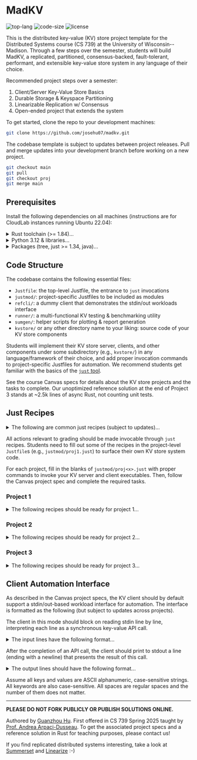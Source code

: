 # MadKV

![top-lang](https://img.shields.io/github/languages/top/josehu07/madkv?color=darkorange)
![code-size](https://img.shields.io/github/languages/code-size/josehu07/madkv?color=steelblue)
![license](https://img.shields.io/github/license/josehu07/madkv?color=green)

This is the distributed key-value (KV) store project template for the Distributed Systems course (CS 739) at the University of Wisconsin--Madison. Through a few steps over the semester, students will build MadKV, a replicated, partitioned, consensus-backed, fault-tolerant, performant, and extensible key-value store system in any language of their choice.

Recommended project steps over a semester:

1. Client/Server Key-Value Store Basics
2. Durable Storage & Keyspace Partitioning
3. Linearizable Replication w/ Consensus
4. Open-ended project that extends the system

To get started, clone the repo to your development machines:

```bash
git clone https://github.com/josehu07/madkv.git
```

The codebase template is subject to updates between project releases. Pull and merge updates into your development branch before working on a new project.

```bash
git checkout main
git pull
git checkout proj
git merge main
```

## Prerequisites

Install the following dependencies on all machines (instructions are for CloudLab instances running Ubuntu 22.04):

<details>
<summary>Rust toolchain (>= 1.84)...</summary>
<p></p>

```bash
# rustc & cargo, etc.
curl --proto '=https' --tlsv1.2 -sSf https://sh.rustup.rs | sh
```

</details>

<details>
<summary>Python 3.12 & libraries...</summary>
<p></p>

```bash
# uv manager
curl -LsSf https://astral.sh/uv/install.sh | sh
source $HOME/.local/bin/env

# python 3.12 & fetch deps
cd madkv
uv python install 3.12
uv sync
```

</details>

<details>
<summary>Packages (tree, just >= 1.34, java)...</summary>
<p></p>

```bash
# add just gpg
wget -qO - 'https://proget.makedeb.org/debian-feeds/prebuilt-mpr.pub' | gpg --dearmor | sudo tee /usr/share/keyrings/prebuilt-mpr-archive-keyring.gpg 1> /dev/null
echo "deb [arch=all,$(dpkg --print-architecture) signed-by=/usr/share/keyrings/prebuilt-mpr-archive-keyring.gpg] https://proget.makedeb.org prebuilt-mpr $(lsb_release -cs)" | sudo tee /etc/apt/sources.list.d/prebuilt-mpr.list

# apt install packages
sudo apt update
sudo apt install tree just default-jre liblog4j2-java
```

</details>

## Code Structure

The codebase contains the following essential files:

* `Justfile`: the top-level Justfile, the entrance to `just` invocations
* `justmod/`: project-specific Justfiles to be included as modules
* `refcli/`: a dummy client that demonstrates the stdin/out workloads interface
* `runner/`: a multi-functional KV testing & benchmarking utility
* `sumgen/`: helper scripts for plotting & report generation
* `kvstore/` or any other directory name to your liking: source code of your KV store components

Students will implement their KV store server, clients, and other components under some subdirectory (e.g., `kvstore/`) in any language/framework of their choice, and add proper invocation commands to project-specific Justfiles for automation. We recommend students get familiar with the basics of the [`just` tool](https://github.com/casey/just).

See the course Canvas specs for details about the KV store projects and the tasks to complete. Our unoptimized reference solution at the end of Project 3 stands at ~2.5k lines of async Rust, not counting unit tests.

## Just Recipes

<details>
<summary>The following are common just recipes (subject to updates)...</summary>
<p></p>

List `just` recipes (of a module):

```bash
just [module]
```

List all files in the codebase as a tree:

```bash
just tree
```

Build or clean the provided utilities:

```bash
just utils::build
just utils::clean
```

Fetch the YCSB benchmark to `ycsb/`:

```bash
just utils::ycsb
```

</details>

All actions relevant to grading should be made invocable through `just` recipes. Students need to fill out some of the recipes in the project-level `Justfile`s (e.g., `justmod/proj1.just`) to surface their own KV store system code.

For each project, fill in the blanks of `justmod/proj<x>.just` with proper commands to invoke your KV server and client executables. Then, follow the Canvas project spec and complete the required tasks.

### Project 1

<details>
<summary>The following recipes should be ready for project 1...</summary>
<p></p>

Install extra dependencies of your KV system code if any (e.g., protobuf compiler):

```bash
just p1::deps
```

Build or clean your KV store executables:

```bash
just p1::build
just p1::clean
```

Launch the KV store server process, listening on address:

```bash
just p1::server <listen_addr>
```

Run a KV store client process in stdin/out workload automation mode, connecting to server at address:

```bash
just p1::client <server_addr>
```

Run a student-provided testcase demonstration client:

```bash
just p1::test<n> <server_addr>
```

Kill all processes relevant to your KV store system:

```bash
just p1::kill
```

Once these recipes are correctly supplied and properly tested, the following higher-level recipes will be runnable.

Launch the long-running KV store server:

```bash
just p1::service <listen_addr>
```

Run a student-provided testcase and record outputs to `/tmp/madkv-p1/tests/`:

```bash
just p1::testcase <num> <server_addr>
```

Run fuzz testing with given configuration and record outputs to `/tmp/madkv-p1/fuzz/`:

```bash
just p1::fuzz <nclients> <conflict ("yes" or "no")> <server_addr>
```

Run YCSB benchmarking with given configuration and record outputs to `/tmp/madkv-p1/bench/`:

```bash
just p1::bench <nclients> <workload ("a" to "f")> <server_addr>
```

Generate a report template at `report/proj1.md` from saved results under `/tmp/madkv-p1/`:

```bash
just p1::report
```

This command first prints a list of testing & benchmarking configurations you need to run and get outputs. Once all outputs are ready under `/tmp/madkv-p1/`, it generates the report template and plots selected performance results. Download the `report/` directory (which includes generated plots) and make your edits to the report.

</details>

### Project 2

<details>
<summary>The following recipes should be ready for project 2...</summary>
<p></p>

Install extra dependencies of your KV system code if any (e.g., protobuf compiler, local storage library):

```bash
just p2::deps
```

Build or clean your KV store executables:

```bash
just p2::build
just p2::clean
```

Launch the KV store manager process, listening on `0.0.0.0:<man_port>` and expecting the given comma-separated list of servers to form the cluster:

```bash
just p2::manager <man_port> <pub_ip0>:<api_port0>,<pub_ip1>:<api_port1>,...
```

Launch a KV store server process with node ID `<id>`, connecting to manager at `<manager_addr>` to register and listening on `0.0.0.0:<api_port>` for clients, using `<backer_path>` directory for durable storage:

```bash
just p2::server <id> <manager_addr> <api_port> <backer_path>
```

Run a KV store client process in stdin/out workload automation mode, connecting to manager at address:

```bash
just p2::client <manager_addr>
```

Kill all processes relevant to your KV store system:

```bash
just p2::kill
```

Once these recipes are correctly supplied, the following higher-level recipes will be runnable.

Launch the KV store service components that reside in node `<node_id>`. This recipe uses the following convention:

* manager uses the node ID `m`, and listens on `0.0.0.0:<man_port>`
* server `x` uses the node ID `sx` where `x` is a partition ID integer (e.g., `s0`, `s1`, etc.). Server connects to manager using address `<man_ip>:<man_port>` and listens on `0.0.0.0:<api_portx>` for clients, and uses `<backer_prefix>.<node_id>/` as the durable storage path

```bash
just p2::service <node_id> <man_ip>:<man_port> <pub_ip0>:<api_port0>,<pub_ip1>:<api_port1>,... <backer_prefix>
```

The `service` recipe needs to be run for all server nodes (with the proper node ID changed, but all other arguments kept the same) to establish the KV service.

Run fuzz testing and record outputs to `/tmp/madkv-p2/fuzz/`. This time we always use 5 clients with conflicting keys. The parameters `<nservers>` and `<crashing>` are only used in setting the output log's filename; service behavior should be controlled manually:

```bash
just p2::fuzz <nservers> <crashing ("no" or "yes")> <manager_addr>
```

Run YCSB benchmarking with given configuration and record outputs to `/tmp/madkv-p2/bench/`:

```bash
just p2::bench <nclients> <workload ("a" to "f")> <nservers> <manager_addr>
```

Generate a report template at `report/proj2.md` from saved results under `/tmp/madkv-p2/`:

```bash
just p2::report
```

This command first prints a list of testing & benchmarking configurations you need to run and get outputs. Once all outputs are ready under `/tmp/madkv-p2/`, it generates the report template and plots selected performance results. Download the `report/` directory (which includes generated plots) and make your edits to the report.

</details>

### Project 3

<details>
<summary>The following recipes should be ready for project 3...</summary>
<p></p>

Install extra dependencies of your KV system code if any (e.g., protobuf compiler, local storage library):

```bash
just p3::deps
```

Build or clean your KV store executables:

```bash
just p3::build
just p3::clean
```

Launch a KV store manager replica process (see Canvas spec for the format and interpretation of arguments):

```bash
just p3::manager <rep_id> <man_port> <p2p_port> <peer_addrs> <server_rf> <server_addrs>
```

Launch a KV store server replica process (see Canvas spec for the format and interpretation of arguments):

```bash
just p3::server <part_id> <rep_id> <manager_addrs> <api_port> <p2p_port> <peer_addrs> <backer_path>
```

Run a KV store client process in stdin/out workload automation mode, connecting to manager at address:

```bash
just p3::client <manager_addrs>
```

Kill all processes relevant to your KV store system:

```bash
just p3::kill
```

Once these recipes are correctly supplied, the following higher-level recipes will be runnable.

Launch the KV store service components that reside in node `<node_id>`. This recipe is getting messy in this project after replication is involved; it uses the following convention for its arguments:

* manager uses the node ID `m.x` where `x` is its replica ID, e.g., `m.0`, `m.1`, `m.2`, ...
* server `x.y` uses the node ID `sx.y` where `x` is its partition ID and `y` is its replica ID within that partition, e.g., `s0.0`. `s0.1`, `s0.2`, `s1.0`, ...
* `managers` is a comma-separated list of the manager replicas' public listen addresses
* `manager_p2ps` is a comma-separated list of the manager replicas' internal replication listen addresses
* `server_rf` is the server replication factor of a partition
* `servers` is a comma-separated list of the server nodes' public listen addresses, indexed first by partition then by replica (see Canvas spec for what this means)
* `server_p2ps` is a comma-separated list of the server nodes' internal replication listen addresses, indexed similarly to `servers`
* `backer_prefix` is the prefix of the path to durable storage directory

```bash
just p3::service <node_id> <managers> <manager_p2ps> <server_rf> <servers> <server_p2ps> <backer_prefix>
```

The `service` recipe needs to be run for all server nodes (with the proper node ID changed, but all other arguments kept the same) to establish the KV service.

Run fuzz testing and record outputs to `/tmp/madkv-p3/fuzz/`. This time we always use 5 clients with conflicting keys. The parameters `<nservers>` and `<crashing>` are only used in setting the output log's filename; service behavior should be controlled manually:

```bash
just p3::fuzz <server_rf> <crashing ("no" or "yes")> <manager_addrs>
```

Run YCSB benchmarking with given configuration and record outputs to `/tmp/madkv-p3/bench/`:

```bash
just p3::bench <nclients> <workload ("a" to "f")> <server_rf> <manager_addrs>
```

Generate a report template at `report/proj3.md` from saved results under `/tmp/madkv-p3/`:

```bash
just p3::report
```

This command first prints a list of testing & benchmarking configurations you need to run and get outputs. Once all outputs are ready under `/tmp/madkv-p3/`, it generates the report template and plots selected performance results. Download the `report/` directory (which includes generated plots) and make your edits to the report.

</details>

## Client Automation Interface

As described in the Canvas project specs, the KV client should by default support a stdin/out-based workload interface for automation. The interface is formatted as the following (but subject to updates across projects).

The client in this mode should block on reading stdin line by line, interpreting each line as a synchronous key-value API call.

<details>
<summary>The input lines have the following format...</summary>
<p></p>

```text
PUT <key> <value>
SWAP <key> <value>
GET <key>
DELETE <key>
SCAN <key123> <key456>
STOP  # stop reading stdin, exit
```

</details>

After the completion of an API call, the client should print to stdout a line (ending with a newline) that presents the result of this call.

<details>
<summary>The output lines should have the following format...</summary>
<p></p>

```text
PUT <key> found
PUT <key> not_found
SWAP <key> <old_value>
SWAP <key> null  # if not found
GET <key> <value>
GET <key> null   # if not found
DELETE <key> found
DELETE <key> not_found
SCAN <key123> <key456> BEGIN
  <key127> <valuea>
  <key299> <valueb>
  <key456> <valuec>
SCAN END
STOP  # confirm STOP before exit
```

</details>

Assume all keys and values are ASCII alphanumeric, case-sensitive strings. All keywords are also case-sensitive. All spaces are regular spaces and the number of them does not matter.

---

**PLEASE DO NOT FORK PUBLICLY OR PUBLISH SOLUTIONS ONLINE.**

Authored by [Guanzhou Hu](https://josehu.com). First offered in CS 739 Spring 2025 taught by [Prof. Andrea Arpaci-Dusseau](https://pages.cs.wisc.edu/~dusseau/). To get the associated project specs and a reference solution in Rust for teaching purposes, please contact us!

If you find replicated distributed systems interesting, take a look at [Summerset](https://github.com/josehu07/summerset) and [Linearize](https://github.com/josehu07/linearize) :-)

